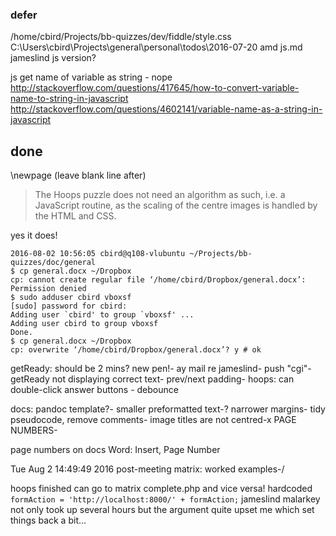 

### defer

/home/cbird/Projects/bb-quizzes/dev/fiddle/style.css
C:\Users\cbird\Projects\general\personal\todos\2016-07-20 amd js.md
jameslind js version?

js get name of variable as string - nope
http://stackoverflow.com/questions/417645/how-to-convert-variable-name-to-string-in-javascript
http://stackoverflow.com/questions/4602141/variable-name-as-a-string-in-javascript

## done

\newpage (leave blank line after)

>The Hoops puzzle does not need an algorithm as such, i.e. a JavaScript routine, as the scaling of the centre images is handled by the HTML and CSS.

yes it does!

    2016-08-02 10:56:05 cbird@q108-vlubuntu ~/Projects/bb-quizzes/doc/general
    $ cp general.docx ~/Dropbox
    cp: cannot create regular file ‘/home/cbird/Dropbox/general.docx’: Permission denied
    $ sudo adduser cbird vboxsf 
    [sudo] password for cbird: 
    Adding user `cbird' to group `vboxsf' ...
    Adding user cbird to group vboxsf
    Done.
    $ cp general.docx ~/Dropbox
    cp: overwrite ‘/home/cbird/Dropbox/general.docx’? y # ok

getReady: should be 2 mins?
new pen!-
ay mail re jameslind-
push "cgi"-
getReady not displaying correct text-
prev/next padding-
hoops: can double-click answer buttons - debounce


docs:
pandoc template?-
smaller preformatted text-?
narrower margins-
tidy pseudocode, remove comments-
image titles are not centred-x
PAGE NUMBERS-

page numbers on docs
    Word: Insert, Page Number

Tue Aug  2 14:49:49 2016 post-meeting
matrix: worked examples-/

hoops finished can go to matrix complete.php and vice versa! hardcoded `formAction = 'http://localhost:8000/' + formAction;`
jameslind malarkey not only took up several hours but the argument quite upset me which set things back a bit...
